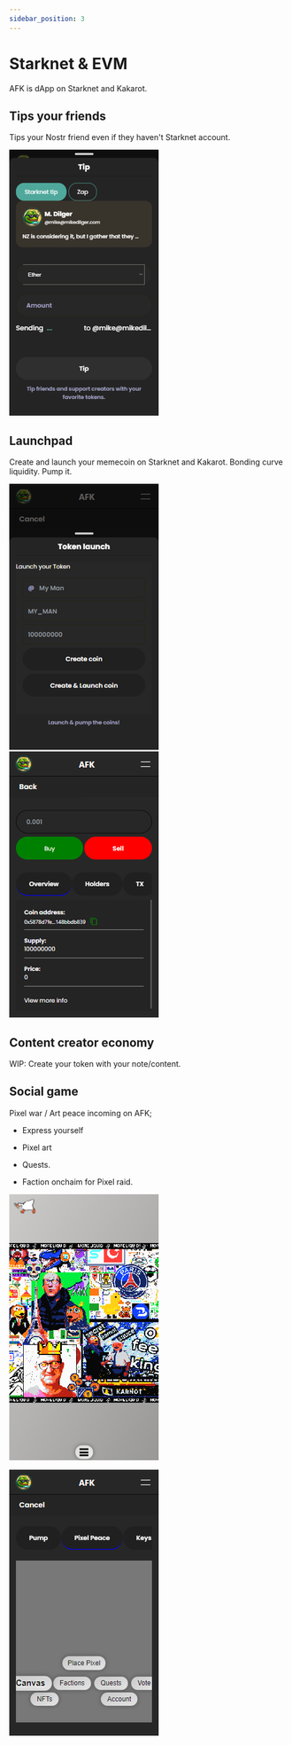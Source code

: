 ```yaml
---
sidebar_position: 3
---
```


# Starknet & EVM

AFK is dApp on Starknet and Kakarot.

## Tips your friends 

Tips your Nostr friend even if they haven't Starknet account.

![Tips on Nostr](../../static/img/assets/starknet-tips-nostr.png)


## Launchpad

Create and launch your memecoin on Starknet and Kakarot.
Bonding curve liquidity.
Pump it.

![Create your token and launch](../../static/img/assets/create-token.png)
![Launchpad bonding curve](../../static/img/assets/launch-detail.png)


## Content creator economy

WIP: Create your token with your note/content.

## Social game

Pixel war / Art peace incoming on AFK;

- Express yourself

- Pixel art

- Quests.

- Faction onchaim for Pixel raid.

![Art peace](../../static/img/assets/art-peace-canvas.png)

![Pixel war starting](../../static/img/assets/pixel-war.png)
